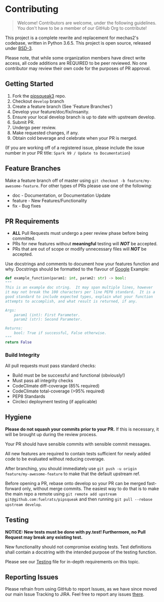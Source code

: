 # Contributing

>Welcome!  Contributors are welcome, under the following guidelines.  You don't have to be a member of our GitHub Org to contribute!

This project is a complete rewrite and replacement for mechas2's codebase, written in Python 3.6.5.  This project is open source, released under [BSD-3](LICENSE).

Please note, that while some organization members have direct write access, all code additions are REQUIRED to be peer reviewed.  No one contributor may review their own code for the purposes of PR approval.

## Getting Started

1. Fork the [pipsqueak3](https://github.com/fuelrats/pipsqueak3) repo.
2. Checkout `develop` branch
3. Create a feature branch (See 'Feature Branches')
4. Develop your feature/doc/fix/insanity.
5. Ensure your local develop branch is up to date with upstream develop.
6. Submit PR.
7. Undergo peer review.
8. Make requested changes, if any.
9. Obtain cold beverage and celebrate when your PR is merged.

(If you are working off of a registered issue, please include the issue number in your PR title:
`Spark 99 / Update to Documentation`)

## Feature Branches

Make a feature branch off of master using `git checkout -b feature/my-awesome-feature`.
For other types of PRs please use one of the following:

* doc - Documentation, or Documentation Update
* feature - New Features/Functionality
* fix - Bug fixes

## PR Requirements
* **ALL** Pull Requests must undergo a peer review phase before being committed.
* PRs for new features without **meaningful** testing will _**NOT**_ be accepted.
* PRs that are out of scope or modify unnecessary files will _**NOT**_ be accepted.

Use docstrings and comments to document how your features function and why. Docstrings should be formatted to the flavour of [Google](https://google.github.io/styleguide/pyguide.html?showone=Comments#Comments)
Example:
```python
def example_function(param1: int, param2: str) -> bool:
"""
This is an example doc string.  It may span multiple lines, however
it may not break the 100 characters per line PEP8 standard.  It is a
good standard to include expected types, explain what your function
attempts to accomplish, and what result is returned, if any.

Args:
    param1 (int): First Parameter.
    param2 (str): Second Parameter.

Returns:
    bool: True if successful, False otherwise.
"""
return False
```

### Build Integrity

All pull requests must pass standard checks:
* Build must be be successful and functional (obviously!)
* Must pass all integrity checks
* CodeClimate diff-coverage (85% required)
* CodeClimate total-coverage (>95% required)
* PEP8 Standards
* Circleci deployment testing (if applicable)

## Hygiene

**Please do not squash your commits prior to your PR.**  If this is necessary, it will be brought up during the review process.

Your PR should have sensible commits with sensible commit messages.

All new features are required to contain tests sufficient for newly added code to be evaluated without reducing coverage.

After branching, you should immediately use `git push -u origin feature/my-awesome-feature` to make that the default upstream ref.

Before opening a PR, rebase onto develop so your PR can be merged fast-forward only, without merge commits.
The easiest way to do that is to make the main repo a remote using `git remote add upstream git@github.com:fuelrats/pipsqueak` and then running `git pull --rebase upstream develop`.

## Testing

**NOTICE: New tests must be done with py.test!  Furthermore, no Pull Request may break any existing test.**

New functionality should not compromise existing tests. Test definitions shall contain a docstring with the intended purpose of the testing function.

Please see our [Testing](./TESTING.md) file for in-depth requirements on this topic.

## Reporting Issues

Please refrain from using GitHub to report Issues, as we have since moved our main Issue Tracking to JIRA. Feel free to report any issues [there](http://t.fuelr.at/help).

